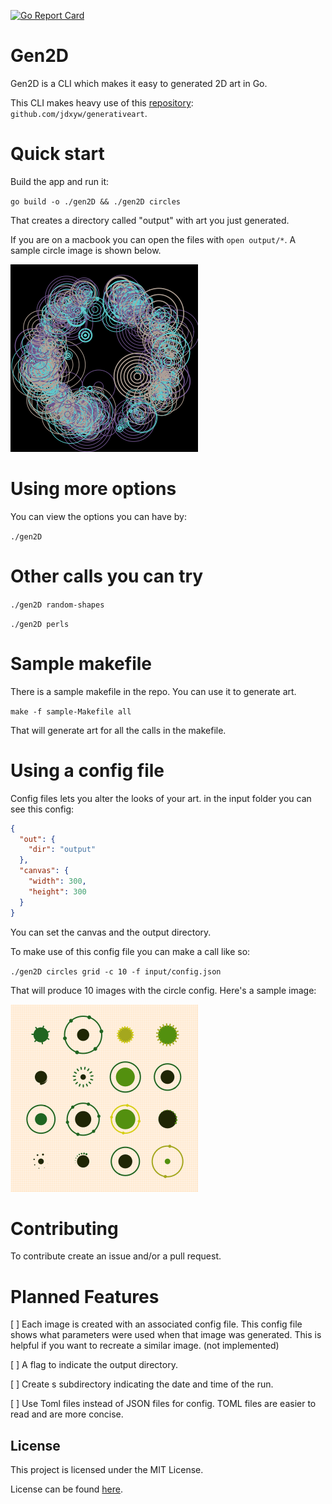 [![Go Report Card](https://goreportcard.com/badge/github.com/rexposadas/gen2D)](https://goreportcard.com/report/github.com/rexposadas/gen2D)

# Gen2D
Gen2D is a CLI which makes it easy to generated 2D art in Go.

This CLI makes heavy use of this [repository](https://github.com/jdxyw/generativeart): `github.com/jdxyw/generativeart`.

# Quick start

Build the app and run it:

`go build -o ./gen2D && ./gen2D circles`

That creates a directory called "output" with art you just generated. 

If you are on a macbook you can open the files with `open output/*`. A sample circle image is shown below.

![](images/samples-669a073e.png)


# Using more options 

You can view the options you can have by: 

`./gen2D`


# Other calls you can try 

`./gen2D random-shapes`

`./gen2D perls`


# Sample makefile

There is a sample makefile in the repo. You can use it to generate art.

`make -f sample-Makefile all`

That will generate art for all the calls in the makefile.

# Using a config file
Config files lets you alter the looks of your art. in the input folder you can see this config: 

```json
{
  "out": {
    "dir": "output"
  },
  "canvas": {
    "width": 300,
    "height": 300
  }
}
```

You can set the canvas and the output directory. 

To make use of this config file you can make a call like so: 

`./gen2D circles grid -c 10 -f input/config.json`

That will produce 10 images with the circle config. Here's a sample image: 

![](images/circle-300_x_300.png)


# Contributing

To contribute create an issue and/or a pull request.

# Planned Features

[ ] Each image is created with an associated config file. This config file shows what parameters were used when that image was generated. This is helpful if you want to recreate a similar image. (not implemented)

[ ] A flag to indicate the output directory.

[ ] Create s subdirectory indicating the date and time of the run.

[ ] Use Toml files instead of JSON files for config. TOML files are easier to read and are more concise. 


## License

This project is licensed under the MIT License.

License can be found [here](LICENSE).
